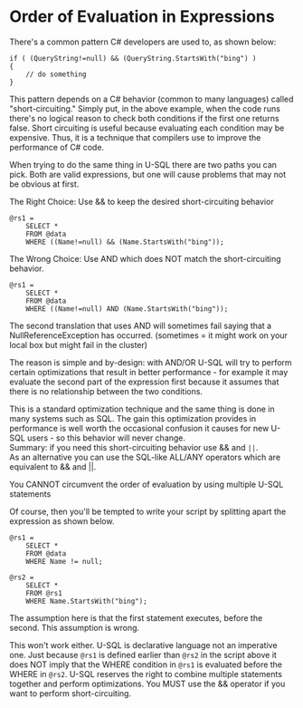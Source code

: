 # Order of Evaluation in Expressions

There's a common pattern C# developers are used to, as shown below:

```
if ( (QueryString!=null) && (QueryString.StartsWith("bing") )
{
    // do something
}
```

This pattern depends on a C# behavior (common to many languages) called "short-circuiting." Simply put, in the above example, when the code runs there's no logical reason to check both conditions if the first one returns false. Short circuiting is useful because evaluating each condition may be expensive. Thus, it is a technique that compilers use to improve the performance of C# code.

When trying to do the same thing in U-SQL there are two paths you can pick. Both are valid expressions, but one will cause problems that may not be obvious at first.

The Right Choice: Use && to keep the desired short-circuiting behavior

```
@rs1 = 
    SELECT * 
    FROM @data
    WHERE ((Name!=null) && (Name.StartsWith("bing"));
```

The Wrong Choice: Use AND which does NOT match the short-circuiting behavior.

```
@rs1 = 
    SELECT * 
    FROM @data
    WHERE ((Name!=null) AND (Name.StartsWith("bing"));
```

The second translation that uses AND will sometimes fail saying that a NullReferenceException has occurred. \(sometimes = it might work on your local box but might fail in the cluster\)

The reason is simple and by-design: with AND/OR U-SQL  will try to perform certain optimizations that result in better performance - for example it may evaluate the second part of the expression first because it assumes that there is no relationship between the two conditions.

This is a standard optimization technique and the same thing is done in many systems such as SQL. The gain this optimization provides in performance is well worth the occasional confusion it causes for new U-SQL users - so this behavior will never change.  
Summary: if you need this short-circuiting behavior use && and `||`.  
As an alternative you can use the SQL-like ALL/ANY operators which are equivalent to && and ||.

You CANNOT circumvent the order of evaluation by using multiple U-SQL statements

Of course, then you'll be tempted to write your script by splitting apart the expression as shown below.

```
@rs1 = 
    SELECT * 
    FROM @data
    WHERE Name != null;

@rs2 =
    SELECT *
    FROM @rs1
    WHERE Name.StartsWith("bing");
```

The assumption here is that the first statement executes, before the second. This assumption is wrong.

This won't work either. U-SQL is declarative language not an imperative one. Just because `@rs1` is defined earlier than `@rs2` in the script above it does NOT imply that the WHERE condition in `@rs1` is evaluated before the WHERE in `@rs2`. U-SQL reserves the right to combine multiple statements together and perform optimizations. You MUST use the && operator if you want to perform short-circuiting.

